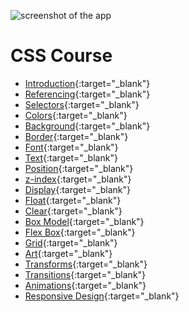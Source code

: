 ![screenshot of the app](https://raw.githubusercontent.com/praveenorugantitech/praveenorugantitech-express-js/master/tech.PNG)


# CSS Course

- [Introduction](https://praveenorugantitech.github.io/praveenorugantitech-css/0_Introduction/){:target="_blank"}
- [Referencing](https://praveenorugantitech.github.io/praveenorugantitech-css/1_Referencing/){:target="_blank"}
- [Selectors](https://praveenorugantitech.github.io/praveenorugantitech-css/2_Selectors/){:target="_blank"}
- [Colors](https://praveenorugantitech.github.io/praveenorugantitech-css/3_Colors/){:target="_blank"}
- [Background](https://praveenorugantitech.github.io/praveenorugantitech-css/4_Background/){:target="_blank"}
- [Border](https://praveenorugantitech.github.io/praveenorugantitech-css/5_Border/){:target="_blank"}
- [Font](https://praveenorugantitech.github.io/praveenorugantitech-css/6_Font/){:target="_blank"}
- [Text](https://praveenorugantitech.github.io/praveenorugantitech-css/7_Text/){:target="_blank"}
- [Position](https://praveenorugantitech.github.io/praveenorugantitech-css/8_Position/){:target="_blank"}
- [z-index](https://praveenorugantitech.github.io/praveenorugantitech-css/9_z-index/){:target="_blank"}
- [Display](https://praveenorugantitech.github.io/praveenorugantitech-css/10_Display/){:target="_blank"}
- [Float](https://praveenorugantitech.github.io/praveenorugantitech-css/11_Float/){:target="_blank"}
- [Clear](https://praveenorugantitech.github.io/praveenorugantitech-css/12_Clear/){:target="_blank"}
- [Box Model](https://praveenorugantitech.github.io/praveenorugantitech-css/13_Box_Model/){:target="_blank"}
- [Flex Box](https://praveenorugantitech.github.io/praveenorugantitech-css/14_Flex_Box/){:target="_blank"}
- [Grid](https://praveenorugantitech.github.io/praveenorugantitech-css/15_Grid/){:target="_blank"}
- [Art](https://praveenorugantitech.github.io/praveenorugantitech-css/16_Art/){:target="_blank"}
- [Transforms](https://praveenorugantitech.github.io/praveenorugantitech-css/17_Transforms/){:target="_blank"}
- [Transitions](https://praveenorugantitech.github.io/praveenorugantitech-css/18_Transitions/){:target="_blank"}
- [Animations](https://praveenorugantitech.github.io/praveenorugantitech-css/19_Animations/){:target="_blank"}
- [Responsive Design](https://praveenorugantitech.github.io/praveenorugantitech-css/21_ResponsiveDesign/){:target="_blank"}